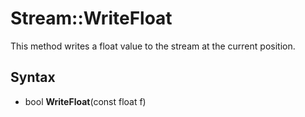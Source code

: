 # Stream::WriteFloat #
This method writes a float value to the stream at the current position.

## Syntax ##
- bool **WriteFloat**(const float f)
